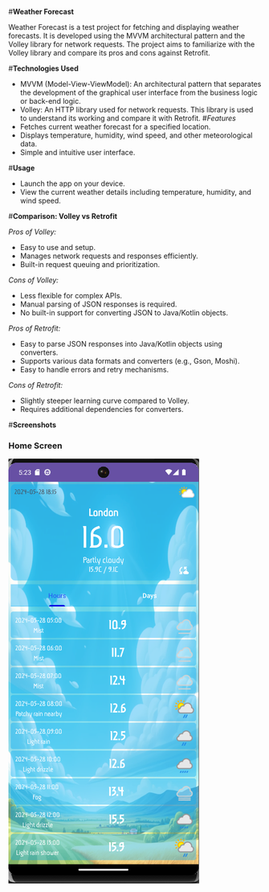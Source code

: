 #**Weather Forecast**

Weather Forecast is a test project for fetching and displaying weather forecasts. It is developed using the MVVM architectural pattern and the Volley library for network requests. 
The project aims to familiarize with the Volley library and compare its pros and cons against Retrofit.

#**Technologies Used**
- MVVM (Model-View-ViewModel): An architectural pattern that separates the development of the graphical user interface from the business logic or back-end logic.
- Volley: An HTTP library used for network requests. This library is used to understand its working and compare it with Retrofit.
#*Features*
- Fetches current weather forecast for a specified location.
- Displays temperature, humidity, wind speed, and other meteorological data.
- Simple and intuitive user interface.

#**Usage**
- Launch the app on your device.
- View the current weather details including temperature, humidity, and wind speed.

#**Comparison: Volley vs Retrofit**

*Pros of Volley:*
- Easy to use and setup.
- Manages network requests and responses efficiently.
- Built-in request queuing and prioritization.

*Cons of Volley:*
- Less flexible for complex APIs.
- Manual parsing of JSON responses is required.
- No built-in support for converting JSON to Java/Kotlin objects.

*Pros of Retrofit:*
- Easy to parse JSON responses into Java/Kotlin objects using converters.
- Supports various data formats and converters (e.g., Gson, Moshi).
- Easy to handle errors and retry mechanisms.

*Cons of Retrofit:*
- Slightly steeper learning curve compared to Volley.
- Requires additional dependencies for converters.

#**Screenshots**
### Home Screen
![Home Screen](screenshots/imgMain.png)